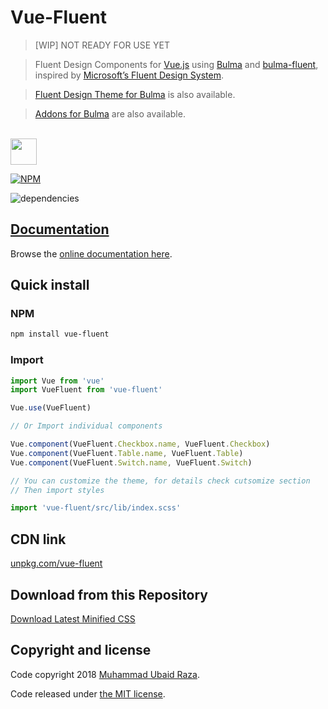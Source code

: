 # Vue-Fluent

> [WIP] NOT READY FOR USE YET

> Fluent Design Components for [Vue.js](https://vuejs.org) using [Bulma](http://bulma.io) and [bulma-fluent](https://mubaidr.github.io/vue-fluent/), inspired by [Microsoft’s Fluent Design System](https://fluent.microsoft.com).

> [Fluent Design Theme for Bulma](https://github.com/mubaidr/bulma-fluent) is also available.

> [Addons for Bulma](https://github.com/mubaidr/bulma-addons) are also available.

<br/>

<a href="https://patreon.com/mubaidr">
  <img src="https://c5.patreon.com/external/logo/become_a_patron_button@2x.png" height="42">
</a>

[![NPM](https://nodei.co/npm/vue-fluent.png?compact=true)](https://nodei.co/npm/vue-fluent/)

![dependencies](https://david-dm.org/mubaidr/vue-fluent.svg)

## [Documentation](https://mubaidr.github.io/vue-fluent/)

Browse the [online documentation here](https://mubaidr.github.io/vue-fluent/).

## Quick install

### NPM

```sh
npm install vue-fluent
```

### Import

```js
import Vue from 'vue'
import VueFluent from 'vue-fluent'

Vue.use(VueFluent)

// Or Import individual components

Vue.component(VueFluent.Checkbox.name, VueFluent.Checkbox)
Vue.component(VueFluent.Table.name, VueFluent.Table)
Vue.component(VueFluent.Switch.name, VueFluent.Switch)

// You can customize the theme, for details check cutsomize section
// Then import styles

import 'vue-fluent/src/lib/index.scss'
```

## CDN link

[unpkg.com/vue-fluent](https://unpkg.com/vue-fluent/dist/)

## Download from this Repository

[Download Latest Minified CSS](https://raw.githubusercontent.com/mubaidr/vue-fluent/master/dist/)

## Copyright and license

Code copyright 2018 [Muhammad Ubaid Raza](https://mubaidr.github.io).

Code released under [the MIT license](https://github.com/jgthms/bulma/blob/master/LICENSE).
